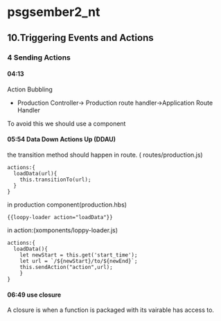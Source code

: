 # psgsember2_nt
## 10.Triggering Events and Actions
### 4 Sending Actions
#### 04:13
Action Bubbling
- Production Controller-> Production route handler->Application Route Handler  


To avoid this we should use a component

#### 05:54 Data Down Actions Up (DDAU)
the transition method should happen in route. ( routes/production.js)
```
actions:{
  loadData(url){
    this.transitionTo(url);
  }
}
```
in production component(production.hbs)
```
{{loopy-loader action="loadData"}}
```
in action:(xomponents/loppy-loader.js)
```
actions:{
  loadData(){
    let newStart = this.get('start_time');
    let url = `/${newStart}/to/${newEnd}`;
    this.sendAction("action",url);
    }
}
```
#### 06:49 use closure
A closure is when a function is packaged with its vairable has access to.
